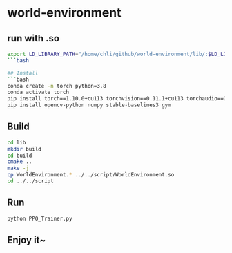 # world-environment

## run with .so
```bash
export LD_LIBRARY_PATH="/home/chli/github/world-environment/lib/:$LD_LIBRARY_PATH"
```bash

## Install
```bash
conda create -n torch python=3.8
conda activate torch
pip install torch==1.10.0+cu113 torchvision==0.11.1+cu113 torchaudio==0.10.0+cu113 -f https://download.pytorch.org/whl/cu113/torch_stable.html
pip install opencv-python numpy stable-baselines3 gym
```

## Build
```bash
cd lib
mkdir build
cd build
cmake ..
make -j
cp WorldEnvironment.* ../../script/WorldEnvironment.so
cd ../../script
```

## Run
```bash
python PPO_Trainer.py
```

## Enjoy it~
